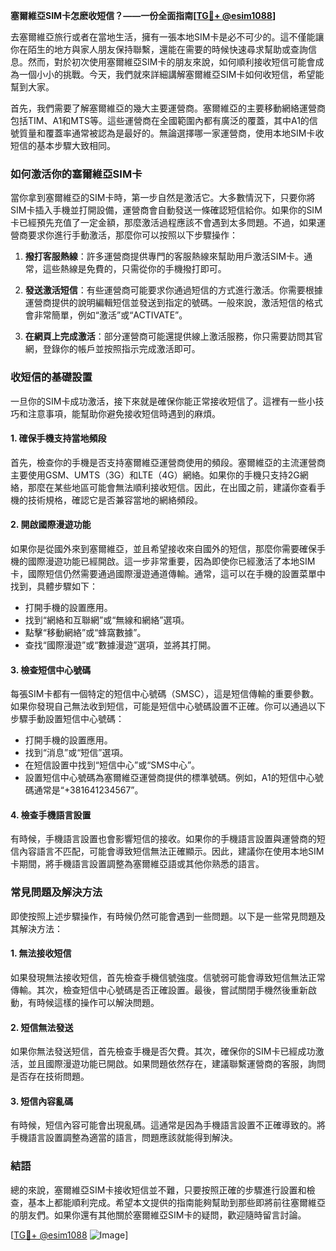 **塞爾維亞SIM卡怎麽收短信？——一份全面指南[[TG💪+ @esim1088](https://t.me/s/esim1088)]**

去塞爾維亞旅行或者在當地生活，擁有一張本地SIM卡是必不可少的。這不僅能讓你在陌生的地方與家人朋友保持聯繫，還能在需要的時候快速尋求幫助或查詢信息。然而，對於初次使用塞爾維亞SIM卡的朋友來說，如何順利接收短信可能會成為一個小小的挑戰。今天，我們就來詳細講解塞爾維亞SIM卡如何收短信，希望能幫到大家。

首先，我們需要了解塞爾維亞的幾大主要運營商。塞爾維亞的主要移動網絡運營商包括TIM、A1和MTS等。這些運營商在全國範圍內都有廣泛的覆蓋，其中A1的信號質量和覆蓋率通常被認為是最好的。無論選擇哪一家運營商，使用本地SIM卡收短信的基本步驟大致相同。

### 如何激活你的塞爾維亞SIM卡

當你拿到塞爾維亞的SIM卡時，第一步自然是激活它。大多數情況下，只要你將SIM卡插入手機並打開設備，運營商會自動發送一條確認短信給你。如果你的SIM卡已經預先充值了一定金額，那麼激活過程應該不會遇到太多問題。不過，如果運營商要求你進行手動激活，那麼你可以按照以下步驟操作：

1. **撥打客服熱線**：許多運營商提供專門的客服熱線來幫助用戶激活SIM卡。通常，這些熱線是免費的，只需從你的手機撥打即可。
   
2. **發送激活短信**：有些運營商可能要求你通過短信的方式進行激活。你需要根據運營商提供的說明編輯短信並發送到指定的號碼。一般來說，激活短信的格式會非常簡單，例如“激活”或“ACTIVATE”。

3. **在網頁上完成激活**：部分運營商可能還提供線上激活服務，你只需要訪問其官網，登錄你的帳戶並按照指示完成激活即可。

### 收短信的基礎設置

一旦你的SIM卡成功激活，接下來就是確保你能正常接收短信了。這裡有一些小技巧和注意事項，能幫助你避免接收短信時遇到的麻煩。

#### 1. 確保手機支持當地頻段

首先，檢查你的手機是否支持塞爾維亞運營商使用的頻段。塞爾維亞的主流運營商主要使用GSM、UMTS（3G）和LTE（4G）網絡。如果你的手機只支持2G網絡，那麼在某些地區可能會無法順利接收短信。因此，在出國之前，建議你查看手機的技術規格，確認它是否兼容當地的網絡頻段。

#### 2. 開啟國際漫遊功能

如果你是從國外來到塞爾維亞，並且希望接收來自國外的短信，那麼你需要確保手機的國際漫遊功能已經開啟。這一步非常重要，因為即使你已經激活了本地SIM卡，國際短信仍然需要通過國際漫遊通道傳輸。通常，這可以在手機的設置菜單中找到，具體步驟如下：

- 打開手機的設置應用。
- 找到“網絡和互聯網”或“無線和網絡”選項。
- 點擊“移動網絡”或“蜂窩數據”。
- 查找“國際漫遊”或“數據漫遊”選項，並將其打開。

#### 3. 檢查短信中心號碼

每張SIM卡都有一個特定的短信中心號碼（SMSC），這是短信傳輸的重要參數。如果你發現自己無法收到短信，可能是短信中心號碼設置不正確。你可以通過以下步驟手動設置短信中心號碼：

- 打開手機的設置應用。
- 找到“消息”或“短信”選項。
- 在短信設置中找到“短信中心”或“SMS中心”。
- 設置短信中心號碼為塞爾維亞運營商提供的標準號碼。例如，A1的短信中心號碼通常是“+381641234567”。

#### 4. 檢查手機語言設置

有時候，手機語言設置也會影響短信的接收。如果你的手機語言設置與運營商的短信內容語言不匹配，可能會導致短信無法正確顯示。因此，建議你在使用本地SIM卡期間，將手機語言設置調整為塞爾維亞語或其他你熟悉的語言。

### 常見問題及解決方法

即使按照上述步驟操作，有時候仍然可能會遇到一些問題。以下是一些常見問題及其解決方法：

#### 1. 無法接收短信

如果發現無法接收短信，首先檢查手機信號強度。信號弱可能會導致短信無法正常傳輸。其次，檢查短信中心號碼是否正確設置。最後，嘗試關閉手機然後重新啟動，有時候這樣的操作可以解決問題。

#### 2. 短信無法發送

如果你無法發送短信，首先檢查手機是否欠費。其次，確保你的SIM卡已經成功激活，並且國際漫遊功能已開啟。如果問題依然存在，建議聯繫運營商的客服，詢問是否存在技術問題。

#### 3. 短信內容亂碼

有時候，短信內容可能會出現亂碼。這通常是因為手機語言設置不正確導致的。將手機語言設置調整為適當的語言，問題應該就能得到解決。

### 結語

總的來說，塞爾維亞SIM卡接收短信並不難，只要按照正確的步驟進行設置和檢查，基本上都能順利完成。希望本文提供的指南能夠幫助到那些即將前往塞爾維亞的朋友們。如果你還有其他關於塞爾維亞SIM卡的疑問，歡迎隨時留言討論。

[[TG💪+ @esim1088](https://t.me/s/esim1088) ![Image](https://i.postimg.cc/4NQfJmqS/Snipaste-2025-05-13-00-14-12.png)]